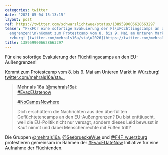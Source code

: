 ```yaml
---
categories: twitter
date: '2021-05-04 15:13:15'
layout: post
ref: https://twitter.com/schwarzlichtwue/status/1389599006628663297
teaser: "F\xFCr eine sofortige Evakuierung der Fl\xFCchtlingscamps an den EU-Au\xDF\
  engrenzen!\n\nKommt zum Protestcamp vom 8. bis 9. Mai am Unteren Markt in W\xFC\
  rzburg! [twitter.com/mehrals16a/sta\u2026](https://twitter.com/mehrals16a/status/1389492362997551112)"
title: 1389599006628663297
---
```

Für eine sofortige Evakuierung der Flüchtlingscamps an den EU-Außengrenzen!

Kommt zum Protestcamp vom 8. bis 9. Mai am Unteren Markt in Würzburg! [twitter.com/mehrals16a/sta…](https://twitter.com/mehrals16a/status/1389492362997551112)
> <b>Mehr als 16a</b> ([@mehrals16a](https://twitter.com/mehrals16a)):  
>[#EvacEUatenow](/t/evaceuatenow)  
>  
>[#NoCampsNowhere](/t/nocampsnowhere)  
>  
>Dich erschüttern die Nachrichten aus den überfüllten Geflüchtetencamps an den EU-Außengrenzen? Du bist enttäuscht, weil die EU-Politik nicht nur versagt, sondern dieses Leid bewusst in Kauf nimmt und dabei Menschenrechte mit Füßen tritt?   


Die Gruppen [@mehrals16a](https://twitter.com/mehrals16a), [@SeebrueckeWue](https://twitter.com/SeebrueckeWue) und [@F4F_wuerzburg](https://twitter.com/F4F_wuerzburg) protestieren gemeinsam im Rahmen der [#EvacEUateNow](/t/evaceuatenow) Initiative für eine Aufnahme der Flüchtenden.